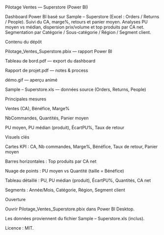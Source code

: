 Pilotage Ventes — Superstore (Power BI)

Dashboard Power BI basé sur Sample – Superstore (Excel : Orders / Returns / People).
Suivi du CA, marge%, retours et panier moyen. Analyses PU moyen vs médian, dispersion prix/volume et top produits par CA net. Segmentation par Catégorie / Sous-catégorie / Région / Segment client.

Contenu du dépôt

Pilotage_Ventes_Superstore.pbix — rapport Power BI

Tableau de bord.pdf — export du dashboard

Rapport de projet.pdf — notes & process

démo.gif — aperçu animé

Sample – Superstore.xls — données source (Orders, Returns, People)

Principales mesures

Ventes (CA), Bénéfice, Marge%

NbCommandes, Quantités, Panier moyen

PU moyen, PU médian (produit), ÉcartPU%, Taux de retour

Visuels clés

Cartes KPI : CA, Nb commandes, Marge%, Bénéfice, Taux de retour, Panier moyen

Barres horizontales : Top produits par CA net

Nuage de points : PU moyen vs Quantité (taille = Bénéfice)

Tableau détaillé : PU, PU médian (produit), ÉcartPU%, Quantités, CA net

Segments : Année/Mois, Catégorie, Région, Segment client

Ouverture

Ouvrir Pilotage_Ventes_Superstore.pbix dans Power BI Desktop.

Les données proviennent du fichier Sample – Superstore.xls (inclus).

Licence : MIT.
